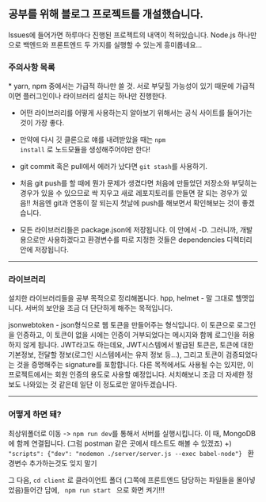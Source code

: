 <h2> 공부를 위해 블로그 프로젝트를 개설했습니다. </h2>

Issues에 들어가면 하루마다 진행된 프로젝트의 내역이 적혀있습니다. 
Node.js 하나만으로 백엔드와 프론트엔드 두 가지를 실행할 수 있는게 흥미롭네요...

<h3>주의사항 목록</h3>
* yarn, npm 중에서는 가급적 하나만 쓸 것. 서로 부딪힐 가능성이 있기 때문에 가급적이면 플러그인이나 라이브러리 설치는 하나만 진행한다.

* 어떤 라이브러리를 어떻게 사용하는지 알아보기 위해서는 공식 사이트를 들어가는 것이 가장 좋다.

* 만약에 다시 깃 클론으로 얘를 내려받았을 때는 <code>npm install</code>  로 노드모듈을 생성해주어야만 한다!

* git commit 혹은 pull에서 에러가 났다면 <code>git stash</code>를 사용하기. 

* 처음 git push를 할 때에 뭔가 문제가 생겼다면 처음에 만들었던 저장소와 부딪히는 경우가 있을 수 있으므로 싹 지우고 새로 레포지토리를 만들면 잘 되는 경우가 있음!! 처음엔 git과 연동이 잘 되는지 첫날에 push를 해보면서 확인해보는 것이 좋겠습니다.

* 모든 라이브러리들은 package.json에 저장됩니다. 이 안에서 -D. 그러니까, 개발용으로만 사용하겠다고 환경변수를 따로 지정한 것들은 dependencies 디렉터리 안에 저장됩니다.


---------------------------------------


<h3>라이브러리</h3>
설치한 라이브러리들을 공부 목적으로 정리해봅니다.
hpp, helmet - 말 그대로 헬멧입니다. 서버의 보안을 조금 더 단단하게 해주는 목적입니다.

jsonwebtoken - json형식으로 웹 토큰을 만들어주는 형식입니다. 이 토큰으로 로그인을 인증하고, 이 토큰이 없을 시에는 인증이 거부되었다는 메시지와 함께 로그인을 허용하지 않게 됩니다. 
JWT라고도 하는데요, JWT시스템에서 발급된 토큰은, 토큰에 대한 기본정보, 전달할 정보(로그인 시스템에서는 유저 정보 등…), 그리고 토큰이 검증되었다는 것을 증명해주는 signature를 포함합니다.
다른 목적에서도 사용될 수는 있지만, 이 프로젝트에서는 회원 인증의 용도로 사용할 예정입니다. 서치해보니 조금 더 자세한 정보도 나와있는 것 같은데 일단 이 정도로만 알아두겠습니다.



--------------------------------------

<h3>어떻게 하면 돼?</h3>
최상위폴더로 이동 -> <code>npm run dev</code>를 통해서 서버를 실행시킵니다. 이 때, MongoDB에 함께 연결됩니다. (그럼 postman 같은 곳에서 테스트도 해볼 수 있겠죠)
+) <code>  "scripts": {"dev": "nodemon ./server/server.js --exec babel-node"} </code> 환경변수 추가하는것도 잊지 말기

그 다음, <code>cd client</code> 로 클라이언트 폴더 (그쪽에 프론트엔드 담당하는 파일들을 몰아넣었음)들어간 담에, <code> npm run start </code> 으로 화면 켜기!!! 
